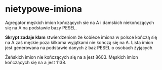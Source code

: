 # nietypowe-imiona
Agregator męskich imion kończących sie na A i damskich niekończących się na A na podstawie bazy PESEL.

**Skrypt zadaje kłam** stwierdzeniom że kobiece imiona w polsce kończą się na A zaś męskie poza kilkoma wyjątkami nie kończą się na A.
Lista imion jest generowana na podstawie danych z baz PESEL o osobach żyjących.

Żeńskich imion nie kończących się na a jest 8603.
Męskich imion kończących się na a jest 1138.